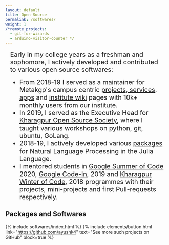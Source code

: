 ```yaml
---
layout: default
title: Open-Source
permalink: /softwares/
weight: 1
/*remote_projects: 
  - git-for-wizards
  - arduino-visitor-counter */
---
```

<div style="font-size:20px;margin:15px">
Early in my college years as a freshman and sophomore, I actively developed and contributed to various open source softwares:
</div>
<ul style="font-size:20px;margin:10px">
  <li> From 2018-19 I served as a maintainer for Metakgp's campus centric <a href="https://github.com/metakgp">projects, services, apps</a> and <a href="https://wiki.metakgp.org">institute wiki</a> pages with 10k+ monthly users from our institute.</li>
  <li> In 2019, I served as the Executive Head for <a href="https://kossiitkgp.org/">Kharagpur Open Source Society</a>, where I taught various workshops on python, git, ubuntu, GoLang.</li>
  <li> 2018-19, I actively developed various <a href="https://github.com/JuliaText">packages</a> for Natural Language Processing in the Julia Language. </li>
  <li> I mentored students in <a href="https://github.com/Ayushk4/Resume/blob/master/certificates/Mentor_GSoC_2020.pdf"> Google Summer of Code</a> 2020, <a href="https://github.com/Ayushk4/Resume/blob/master/certificates/GCI%202019%20Mentor%20Certificate.pdf">Google Code-In</a>, 2019 and <a href="https://github.com/Ayushk4/Resume/blob/master/certificates/KWoC18-Ayush%20Kaushal.pdf">Kharagpur Winter of Code</a>, 2018 programmes with their projects, mini-projects and first Pull-requests respectively.</li>
</ul>

## Packages and Softwares
{% include softwares/index.html %}
{% include elements/button.html link="https://github.com/ayushk4" text="See more such projects on GitHub" block=true %}

